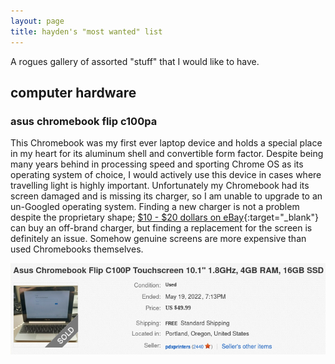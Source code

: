 ```yaml
---
layout: page
title: hayden's "most wanted" list
---
```


A rogues gallery of assorted "stuff" that I would like to have.

## computer hardware

### asus chromebook flip c100pa

This Chromebook was my first ever laptop device and holds a special place in my heart for its aluminum shell and convertible form factor. Despite being many years behind in processing speed and sporting Chrome OS as its operating system of choice, I would actively use this device in cases where travelling light is highly important. Unfortunately my Chromebook had its screen damaged and is missing its charger, so I am unable to upgrade to an un-Googled operating system. Finding a new charger is not a problem despite the proprietary shape; [$10 - $20 dollars on eBay](https://www.ebay.com/sch/i.html?_nkw=asus+chromebook+flip+charger+c100pa){:target="_blank"} can buy an off-brand charger, but finding a replacement for the screen is definitely an issue. Somehow genuine screens are more expensive than used Chromebooks themselves.

![A similar model can be found for $50 on eBay](asus_c100p_flip-sold.png "Recent sales of a similar model on eBay")
